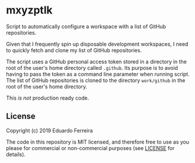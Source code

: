 # mxyzptlk

Script to automatically configure a workspace with a list of GitHub repositories.

Given that I frequently spin up disposable development workspaces, I need to
quickly fetch and clone my list of GitHub repositories.

The script uses a GitHub personal access token stored in a directory in the root
of the user's home directory called `.github`. Its purpose is to avoid having to
pass the token as a command line parameter when running script. The list of GitHub
repositories is cloned to the directory `work/github` in the root of the user's
home directory.

This _is not_ production ready code.

## License

Copyright (c) 2019 Eduardo Ferreira

The code in this repository is MIT licensed, and therefore free to use as you
please for commercial or non-commercial purposes (see [LICENSE](LICENSE) for
details).
